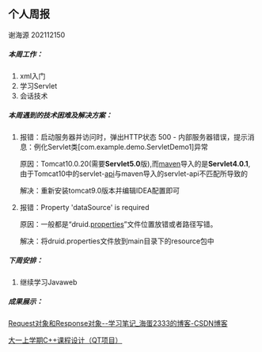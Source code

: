 ## 个人周报

谢海源 202112150

##### 本周工作：

1. xml入门
1. 学习Servlet
1. 会话技术

##### 本周遇到的技术困难及解决方案：

1. 报错：启动服务器并访问时，弹出HTTP状态 500 - 内部服务器错误，提示消息：例化Servlet类[com.example.demo.ServletDemo1]异常

   原因：Tomcat10.0.20(需要**Servlet5.0**版),而[maven](https://so.csdn.net/so/search?q=maven&spm=1001.2101.3001.7020)导入的是**Servlet4.0.1**, 由于Tomcat10中的servlet-[api](https://so.csdn.net/so/search?q=api&spm=1001.2101.3001.7020)与maven导入的servlet-api不匹配所导致的
   
   解决：重新安装tomcat9.0版本并编辑IDEA配置即可
   
2. 报错：Property 'dataSource' is required

   原因：一般都是“druid.[properties](https://so.csdn.net/so/search?q=properties&spm=1001.2101.3001.7020)”文件位置放错或者路径写错。

   解决：将druid.properties文件放到main目录下的resource包中

##### 下周安排：

1. 继续学习Javaweb

##### 成果展示：

[Request对象和Response对象--学习笔记_海蛋2333的博客-CSDN博客](https://blog.csdn.net/m0_60679171/article/details/124227706)

[大一上学期C++课程设计（QT项目）](https://blog.csdn.net/m0_60679171/article/details/124086671)
